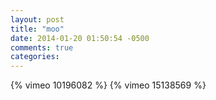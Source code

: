 ```yaml
---
layout: post
title: "moo"
date: 2014-01-20 01:50:54 -0500
comments: true
categories: 
---
```

{% vimeo 10196082 %}
{% vimeo 15138569 %}